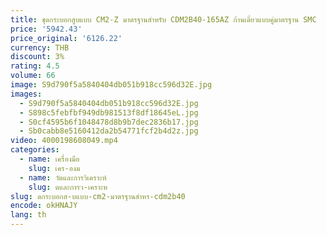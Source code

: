 ```yaml
---
title: ชุดกระบอกสูบแบบ CM2-Z มาตรฐานสำหรับ CDM2B40-165AZ ก้านเดี่ยวแบบคู่มาตรฐาน SMC
price: '5942.43'
price_original: '6126.22'
currency: THB
discount: 3%
rating: 4.5
volume: 66
image: S9d790f5a5840404db051b918cc596d32E.jpg
images:
  - S9d790f5a5840404db051b918cc596d32E.jpg
  - S898c5febfbf949db981513f8df18645eL.jpg
  - S0cf4595b6f1048478d8b9b7dec2836b17.jpg
  - Sb0cabb8e5160412da2b54771fcf2b4d2z.jpg
video: 4000198608049.mp4
categories:
  - name: เครื่องมือ
    slug: เคร-องม
  - name: วัดและการวิเคราะห์
    slug: ดและการว-เคราะห
slug: ดกระบอกส-บแบบ-cm2-มาตรฐานสำหร-cdm2b40
encode: okHNAJY
lang: th
---
```

  